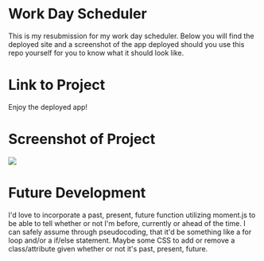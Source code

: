 # Work Day Scheduler

This is my resubmission for my work day scheduler. Below you will find the deployed site and a screenshot of the app deployed should you use this repo yourself for you to know what it should look like.

# Link to Project

<link href="https://adrian93eh3.github.io/Day-Planner/">Enjoy the deployed app!</link>

# Screenshot of Project

<img src="../Images/screenshotofproject.png">

# Future Development

I'd love to incorporate a past, present, future function utilizing moment.js to be able to tell whether or not I'm before, currently or ahead of the time. I can safely assume through pseudocoding, that it'd be something like a for loop and/or a if/else statement. Maybe some CSS to add or remove a class/attribute given whether or not it's past, present, future.